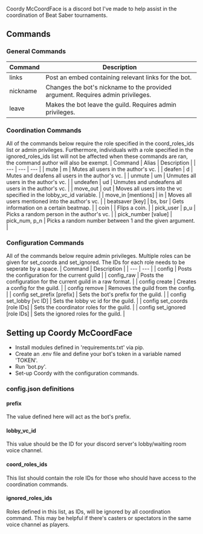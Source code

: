 Coordy McCoordFace is a discord bot I've made to help assist in the coordination of Beat Saber tournaments.

## Commands
### General Commands
| Command | Description |
| --- | --- |
| links | Post an embed containing relevant links for the bot. |
| nickname | Changes the bot's nickname to the provided argument. Requires admin privileges. |
| leave | Makes the bot leave the guild. Requires admin privileges. |

### Coordination Commands
All of the commands below require the role specified in the coord_roles_ids list or admin privileges. Furthermore, individuals with a role specified in the ignored_roles_ids list will not be affected when these commands are ran, the command author will also be exempt.
| Command | Alias | Description |
| --- | --- | --- |
| mute | m | Mutes all users in the author's vc. |
| deafen | d | Mutes and deafens all users in the author's vc. |
| unmute | um | Unmutes all users in the author's vc. |
| undeafen | ud | Unmutes and undeafens all users in the author's vc. |
| move_out | out | Moves all users into the vc specified in the lobby_vc_id variable. |
| move_in \[mentions\] | in | Moves all users mentioned into the author's vc. |
| beatsaver \[key\] | bs, bsr | Gets information on a certain beatmap. |
| coin |  | Flips a coin. |
| pick_user | p_u | Picks a random person in the author's vc. | 
| pick_number \[value\] | pick_num, p_n | Picks a random number between 1 and the given argument. | 

### Configuration Commands
All of the commands below require admin privileges.
Multiple roles can be given for set_coords and set_ignored. The IDs for each role needs to be seperate by a space.
| Command | Description |
| --- | --- |
| config | Posts the configuration for the current guild |
| config_raw | Posts the configuration for the current guild in a raw format. |
| config create | Creates a config for the guild. |
| config remove | Removes the guild from the config. |
| config set_prefix \[prefix\] | Sets the bot's prefix for the guild. |
| config set_lobby  \[vc ID\] | Sets the lobby vc id for the guild. |
| config set_coords \[role IDs\] | Sets the coordinator roles for the guild. |
| config set_ignored \[role IDs\] | Sets the ignored roles for the guild. |

## Setting up Coordy McCoordFace
* Install modules defined in 'requirements.txt' via pip.
* Create an .env file and define your bot's token in a variable named 'TOKEN'.
* Run 'bot.py'.
* Set-up Coordy with the configuration commands.

### config.json definitions
#### prefix
The value defined here will act as the bot's prefix.
#### lobby_vc_id
This value should be the ID for your discord server's lobby/waiting room voice channel.
#### coord_roles_ids
This list should contain the role IDs for those who should have access to the coordination commands.
#### ignored_roles_ids
Roles defined in this list, as IDs, will be ignored by all coordination command. This may be helpful if there's casters or spectators in the same voice channel as players.

